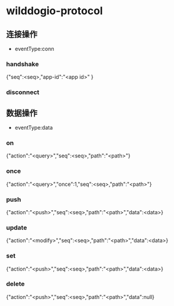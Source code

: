 # wilddogio-protocol


## 连接操作
* eventType:conn

### handshake
{"seq":&lt;seq&gt;,"app-id":"&lt;app id&gt;" }

### disconnect


## 数据操作
* eventType:data
### on

{"action":"&lt;query&gt;","seq":&lt;seq&gt;,"path":"&lt;path&gt;"}

### once

{"action":"&lt;query&gt;","once":1,"seq":&lt;seq&gt;,"path":"&lt;path&gt;"}

### push

{"action":"&lt;push&gt;","seq":&lt;seq&gt;,"path":"&lt;path&gt;","data":&lt;data&gt;}

### update

{"action":"&lt;modify&gt;","seq":&lt;seq&gt;,"path":"&lt;path&gt;","data":&lt;data&gt;}

### set

{"action":"&lt;push&gt;","seq":&lt;seq&gt;,"path":"&lt;path&gt;","data":&lt;data&gt;}

### delete

{"action":"&lt;push&gt;","seq":&lt;seq&gt;,"path":"&lt;path&gt;","data":null}
